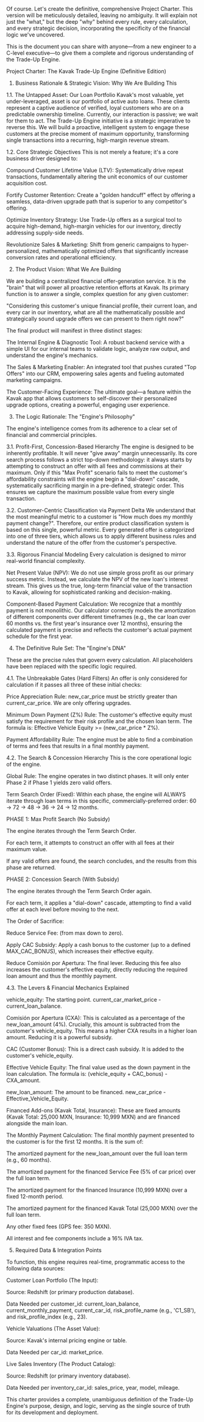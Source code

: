 Of course. Let's create the definitive, comprehensive Project Charter. This version will be meticulously detailed, leaving no ambiguity. It will explain not just the "what," but the deep "why" behind every rule, every calculation, and every strategic decision, incorporating the specificity of the financial logic we've uncovered.

This is the document you can share with anyone—from a new engineer to a C-level executive—to give them a complete and rigorous understanding of the Trade-Up Engine.

Project Charter: The Kavak Trade-Up Engine (Definitive Edition)
1. Business Rationale & Strategic Vision: Why We Are Building This

1.1. The Untapped Asset: Our Loan Portfolio
Kavak's most valuable, yet under-leveraged, asset is our portfolio of active auto loans. These clients represent a captive audience of verified, loyal customers who are on a predictable ownership timeline. Currently, our interaction is passive; we wait for them to act. The Trade-Up Engine initiative is a strategic imperative to reverse this. We will build a proactive, intelligent system to engage these customers at the precise moment of maximum opportunity, transforming single transactions into a recurring, high-margin revenue stream.

1.2. Core Strategic Objectives
This is not merely a feature; it's a core business driver designed to:

Compound Customer Lifetime Value (LTV): Systematically drive repeat transactions, fundamentally altering the unit economics of our customer acquisition cost.

Fortify Customer Retention: Create a "golden handcuff" effect by offering a seamless, data-driven upgrade path that is superior to any competitor's offering.

Optimize Inventory Strategy: Use Trade-Up offers as a surgical tool to acquire high-demand, high-margin vehicles for our inventory, directly addressing supply-side needs.

Revolutionize Sales & Marketing: Shift from generic campaigns to hyper-personalized, mathematically optimized offers that significantly increase conversion rates and operational efficiency.

2. The Product Vision: What We Are Building

We are building a centralized financial offer-generation service. It is the "brain" that will power all proactive retention efforts at Kavak. Its primary function is to answer a single, complex question for any given customer:

"Considering this customer's unique financial profile, their current loan, and every car in our inventory, what are all the mathematically possible and strategically sound upgrade offers we can present to them right now?"

The final product will manifest in three distinct stages:

The Internal Engine & Diagnostic Tool: A robust backend service with a simple UI for our internal teams to validate logic, analyze raw output, and understand the engine's mechanics.

The Sales & Marketing Enabler: An integrated tool that pushes curated "Top Offers" into our CRM, empowering sales agents and fueling automated marketing campaigns.

The Customer-Facing Experience: The ultimate goal—a feature within the Kavak app that allows customers to self-discover their personalized upgrade options, creating a powerful, engaging user experience.

3. The Logic Rationale: The "Engine's Philosophy"

The engine's intelligence comes from its adherence to a clear set of financial and commercial principles.

3.1. Profit-First, Concession-Based Hierarchy
The engine is designed to be inherently profitable. It will never "give away" margin unnecessarily. Its core search process follows a strict top-down methodology: it always starts by attempting to construct an offer with all fees and commissions at their maximum. Only if this "Max Profit" scenario fails to meet the customer's affordability constraints will the engine begin a "dial-down" cascade, systematically sacrificing margin in a pre-defined, strategic order. This ensures we capture the maximum possible value from every single transaction.

3.2. Customer-Centric Classification via Payment Delta
We understand that the most meaningful metric to a customer is "How much does my monthly payment change?". Therefore, our entire product classification system is based on this single, powerful metric. Every generated offer is categorized into one of three tiers, which allows us to apply different business rules and understand the nature of the offer from the customer's perspective.

3.3. Rigorous Financial Modeling
Every calculation is designed to mirror real-world financial complexity.

Net Present Value (NPV): We do not use simple gross profit as our primary success metric. Instead, we calculate the NPV of the new loan's interest stream. This gives us the true, long-term financial value of the transaction to Kavak, allowing for sophisticated ranking and decision-making.

Component-Based Payment Calculation: We recognize that a monthly payment is not monolithic. Our calculator correctly models the amortization of different components over different timeframes (e.g., the car loan over 60 months vs. the first year's insurance over 12 months), ensuring the calculated payment is precise and reflects the customer's actual payment schedule for the first year.

4. The Definitive Rule Set: The "Engine's DNA"

These are the precise rules that govern every calculation. All placeholders have been replaced with the specific logic required.

4.1. The Unbreakable Gates (Hard Filters)
An offer is only considered for calculation if it passes all three of these initial checks:

Price Appreciation Rule: new_car_price must be strictly greater than current_car_price. We are only offering upgrades.

Minimum Down Payment (Z%) Rule: The customer's effective equity must satisfy the requirement for their risk profile and the chosen loan term. The formula is: Effective Vehicle Equity >= (new_car_price * Z%).

Payment Affordability Rule: The engine must be able to find a combination of terms and fees that results in a final monthly payment.

4.2. The Search & Concession Hierarchy
This is the core operational logic of the engine.

Global Rule: The engine operates in two distinct phases. It will only enter Phase 2 if Phase 1 yields zero valid offers.

Term Search Order (Fixed): Within each phase, the engine will ALWAYS iterate through loan terms in this specific, commercially-preferred order: 60 -> 72 -> 48 -> 36 -> 24 -> 12 months.

PHASE 1: Max Profit Search (No Subsidy)

The engine iterates through the Term Search Order.

For each term, it attempts to construct an offer with all fees at their maximum value.

If any valid offers are found, the search concludes, and the results from this phase are returned.

PHASE 2: Concession Search (With Subsidy)

The engine iterates through the Term Search Order again.

For each term, it applies a "dial-down" cascade, attempting to find a valid offer at each level before moving to the next.

The Order of Sacrifice:

Reduce Service Fee: (from max down to zero).

Apply CAC Subsidy: Apply a cash bonus to the customer (up to a defined MAX_CAC_BONUS), which increases their effective equity.

Reduce Comisión por Apertura: The final lever. Reducing this fee also increases the customer's effective equity, directly reducing the required loan amount and thus the monthly payment.

4.3. The Levers & Financial Mechanics Explained

vehicle_equity: The starting point. current_car_market_price - current_loan_balance.

Comisión por Apertura (CXA): This is calculated as a percentage of the new_loan_amount (4%). Crucially, this amount is subtracted from the customer's vehicle_equity. This means a higher CXA results in a higher loan amount. Reducing it is a powerful subsidy.

CAC (Customer Bonus): This is a direct cash subsidy. It is added to the customer's vehicle_equity.

Effective Vehicle Equity: The final value used as the down payment in the loan calculation. The formula is: (vehicle_equity + CAC_bonus) - CXA_amount.

new_loan_amount: The amount to be financed. new_car_price - Effective_Vehicle_Equity.

Financed Add-ons (Kavak Total, Insurance): These are fixed amounts (Kavak Total: 25,000 MXN, Insurance: 10,999 MXN) and are financed alongside the main loan.

The Monthly Payment Calculation: The final monthly payment presented to the customer is for the first 12 months. It is the sum of:

The amortized payment for the new_loan_amount over the full loan term (e.g., 60 months).

The amortized payment for the financed Service Fee (5% of car price) over the full loan term.

The amortized payment for the financed Insurance (10,999 MXN) over a fixed 12-month period.

The amortized payment for the financed Kavak Total (25,000 MXN) over the full loan term.

Any other fixed fees (GPS fee: 350 MXN).

All interest and fee components include a 16% IVA tax.

5. Required Data & Integration Points

To function, this engine requires real-time, programmatic access to the following data sources:

Customer Loan Portfolio (The Input):

Source: Redshift (or primary production database).

Data Needed per customer_id: current_loan_balance, current_monthly_payment, current_car_id, risk_profile_name (e.g., 'C1_SB'), and risk_profile_index (e.g., 23).

Vehicle Valuations (The Asset Value):

Source: Kavak's internal pricing engine or table.

Data Needed per car_id: market_price.

Live Sales Inventory (The Product Catalog):

Source: Redshift (or primary inventory database).

Data Needed per inventory_car_id: sales_price, year, model, mileage.

This charter provides a complete, unambiguous definition of the Trade-Up Engine's purpose, design, and logic, serving as the single source of truth for its development and deployment.
